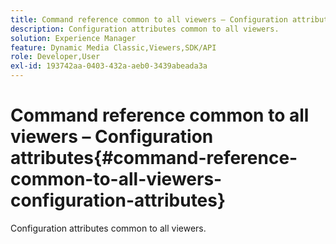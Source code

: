 ```yaml
---
title: Command reference common to all viewers – Configuration attributes
description: Configuration attributes common to all viewers.
solution: Experience Manager
feature: Dynamic Media Classic,Viewers,SDK/API
role: Developer,User
exl-id: 193742aa-0403-432a-aeb0-3439abeada3a
---
```

# Command reference common to all viewers – Configuration attributes{#command-reference-common-to-all-viewers-configuration-attributes}

Configuration attributes common to all viewers.

